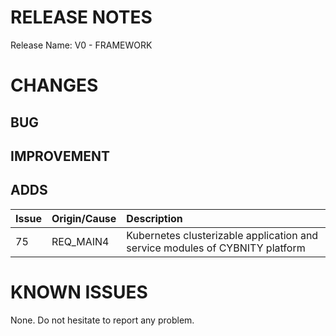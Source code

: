 # RELEASE NOTES

Release Name: V0 - FRAMEWORK

# CHANGES
## BUG

## IMPROVEMENT

## ADDS
|Issue|Origin/Cause|Description|
|:--|:--|:--|
|75|REQ_MAIN4|Kubernetes clusterizable application and service modules of CYBNITY platform|

# KNOWN ISSUES
None. Do not hesitate to report any problem.
